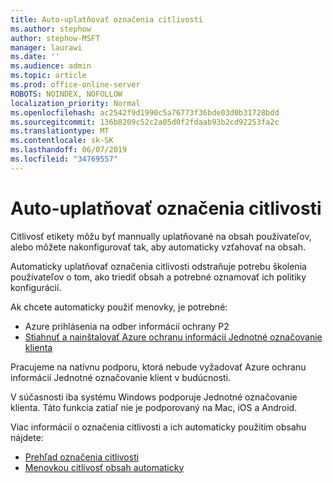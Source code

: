 ```yaml
---
title: Auto-uplatňovať označenia citlivosti
ms.author: stephow
author: stephow-MSFT
manager: laurawi
ms.date: ''
ms.audience: admin
ms.topic: article
ms.prod: office-online-server
ROBOTS: NOINDEX, NOFOLLOW
localization_priority: Normal
ms.openlocfilehash: ac2542f9d1990c5a76773f36bde03d0b31728bdd
ms.sourcegitcommit: 136b8209c52c2a05d0f2fdaab93b2cd92253fa2c
ms.translationtype: MT
ms.contentlocale: sk-SK
ms.lasthandoff: 06/07/2019
ms.locfileid: "34769557"
---
```

# <a name="auto-apply-sensitivity-labels"></a>Auto-uplatňovať označenia citlivosti

Citlivosť etikety môžu byť mannually uplatňované na obsah používateľov, alebo môžete nakonfigurovať tak, aby automaticky vzťahovať na obsah.

Automaticky uplatňovať označenia citlivosti odstraňuje potrebu školenia používateľov o tom, ako triediť obsah a potrebné oznamovať ich politiky konfigurácií.

Ak chcete automaticky použiť menovky, je potrebné:

- Azure prihlásenia na odber informácií ochrany P2
- [Stiahnuť a nainštalovať Azure ochranu informácií Jednotné označovanie klienta](https://docs.microsoft.com/azure/information-protection/rms-client/install-unifiedlabelingclient-app)

Pracujeme na natívnu podporu, ktorá nebude vyžadovať Azure ochranu informácií Jednotné označovanie klient v budúcnosti.

V súčasnosti iba systému Windows podporuje Jednotné označovanie klienta.  Táto funkcia zatiaľ nie je podporovaný na Mac, iOS a Android.

Viac informácií o označenia citlivosti a ich automaticky použitím obsahu nájdete:

- [Prehľad označenia citlivosti](https://docs.microsoft.com/office365/securitycompliance/sensitivity-labels)
- [Menovkou citlivosť obsah automaticky](https://docs.microsoft.com/office365/securitycompliance/apply_sensitivity_label_automatically)